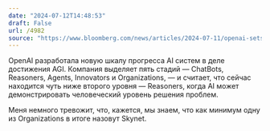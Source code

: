 ```yaml
---
date: "2024-07-12T14:48:53"
draft: False
url: /4982
source: "https://www.bloomberg.com/news/articles/2024-07-11/openai-sets-levels-to-track-progress-toward-superintelligent-ai"
---
```


OpenAI разработала новую шкалу прогресса AI систем в деле достижения AGI. Компания выделяет пять стадий — ChatBots, Reasoners, Agents, Innovators и Organizations, — и считает, что сейчас находится чуть ниже второго уровня — Reasoners, когда AI может демонстрировать человеческий уровень решения проблем.

Меня немного тревожит, что, кажется, мы знаем, что как минимум одну из Organizations в итоге назовут Skynet.
